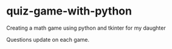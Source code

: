 # quiz-game-with-python
Creating a math game using python and tkinter for my daughter

Questions update on each game.
